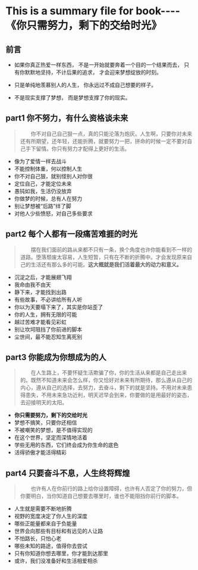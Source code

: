 This is a summary file for book----《你只需努力，剩下的交给时光》
=============


## 前言
- 如果你真正热爱一样东西，
不是一开始就要奔着一个目的一个结果而去，
只有你默默地坚持，不计后果的追求，
才会迎来梦想绽放的时刻。

- 只是单纯地羡慕别人的人生，
你永远过不成自己想要的样子。

- 不是现实支撑了梦想，
而是梦想支撑了你的现实。

## part1 你不努力，有什么资格谈未来
> &emsp;&emsp;你不对自己自己狠一点，真的只能沦落为炮灰。人生啊，只要你对未来还有所期望，还年轻，还能折腾，就要努力一把，拼命的时候一定不要对自己手下留情。你只有努力才配得上更好的生活。
- 像为了爱情一样去战斗
- 不能控制体重，何以控制人生
- 你不对自己狠，就别怪别人对你很
- 定位自己，才能定位未来
- 愚钝如我，生活仍没放弃
- 你做梦的时候，总有人在努力
- 别让梦想被“后路”绊了脚
- 对他人少些愤怒，对自己多些要求

## part2 每个人都有一段痛苦难捱的时光
> &emsp;&emsp;摆在我们面前的路从来都不只有一条，换个角度也许你能看到不一样的道路。堕落颓废太容易，人生短暂，只有在不断的折腾中。才会发现原来自己的生活还有那么多的可能。**这大概就是我们活着最大的动力和意义。**
- 沉淀之后，才能展翅飞翔
- 我命由我不由天
- 静下来，才能找到出路
- 有些故事，不必讲给所有人听
- 你以为天要塌下来了，其实是你站歪了
- 你的人生，拥有无限的可能
- 越过苦难才能看见彩虹
- 别让坎坷阻挡了你前进的脚本
- 尘世间，最不能忍知生离死别

## part3 你能成为你想成为的人
> &emsp;&emsp;在人生路上，不要怀疑生活欺骗了你，你的生活从来都是自己走出来的。既然不知道未来会怎么样，你又恰好对未来有所期待，那么遵从自己的内心，遵从自己的选择，去努力，去奋斗，剩下的就是坚持。不用对未来患得患失，不用未来急功近利，明天迟早会到来，你要做的是用最好的姿态，去迎接明天的太阳。
- **你只需要努力，剩下的交给时光**
- 梦想不搞笑，只要你还相信
- 不被嘲笑的梦想，是不值得实现的
- 在这个世界，坚定而深情地活着
- 学些无用的东西，它们终会成为你生命的底色
- 活得骄傲才能活得精彩

## part4 只要奋斗不息，人生终将辉煌
> &emsp;&emsp;也许有人在你前行的路上给你设置障碍，也许有人否定了你的努力，但你要明白，当你知道自己想要去哪里时，谁也不能阻挡你前行的脚本。
- 人生就是需要不断地折腾
- 视野的宽度决定了你人生的深度
- 哪些正能量都来自于负能量
- 世界会向那些有目标和有远见的人让路
- 不怕路长，只怕心老
- 哪些未知的路途，值得你去尝试
- 只有你知道你想去哪里，你才能到达那里
- 或许，我们没准备好和生活相爱相杀
